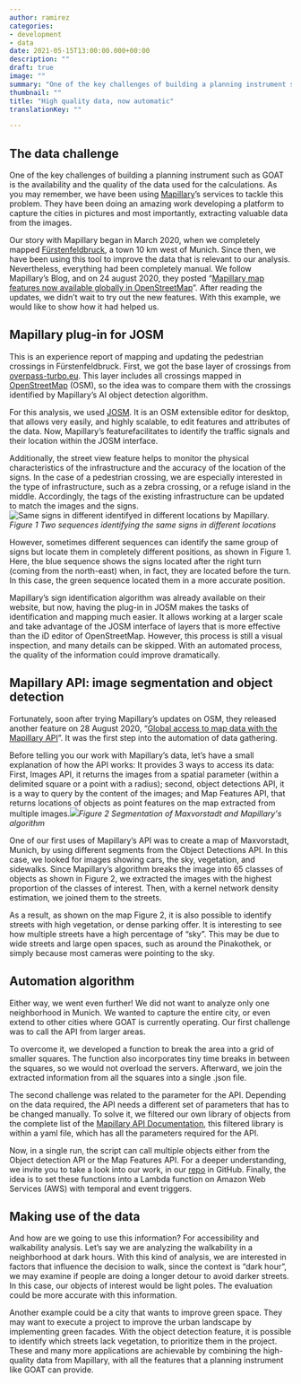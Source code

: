 ```yaml
---
author: ramirez
categories: 
- development
- data
date: 2021-05-15T13:00:00.000+00:00
description: ""
draft: true
image: ""
summary: "One of the key challenges of building a planning instrument such as GOAT is the availability and the quality of the data used for the calculations. We are frequently searching new data sources, such as Mapillary."
thumbnail: ""
title: "High quality data, now automatic"
translationKey: ""

---
```

## The data challenge

One of the key challenges of building a planning instrument such as GOAT is the availability and the quality of the data used for the calculations. As you may remember, we have been using [Mapillary](https://www.mapillary.com/)’s services to tackle this problem. They have been doing an amazing work developing a platform to capture the cities in pictures and most importantly, extracting valuable data from the images.

Our story with Mapillary began in March 2020, when we completely mapped [Fürstenfeldbruck](https://www.open-accessibility.org/mapillary/ "Fürstenfeldbruck in Mapillary"), a town 10 km west of Munich. Since then, we have been using this tool to improve the data that is relevant to our analysis. Nevertheless, everything had been completely manual. We follow Mapillary’s Blog, and on 24 august 2020, they posted “[Mapillary map features now available globally in OpenStreetMap](https://blog.mapillary.com/update/2020/08/24/global-map-features-openstreetmap.html)”. After reading the updates, we didn’t wait to try out the new features. With this example, we would like to show how it had helped us.

## Mapillary plug-in for JOSM

This is an experience report of mapping and updating the pedestrian crossings in Fürstenfeldbruck. First, we got the base layer of crossings from [overpass-turbo.eu](file:///Users/Santiago/Downloads/overpass-turbo.eu). This layer includes all crossings mapped in [OpenStreetMap](https://www.openstreetmap.org/#map=5/50.151/9.539) (OSM), so the idea was to compare them with the crossings identified by Mapillary’s AI object detection algorithm.

For this analysis, we used [JOSM](https://josm.openstreetmap.de/). It is an OSM extensible editor for desktop, that allows very easily, and highly scalable, to edit features and attributes of the data. Now, Mapillary’s featurefacilitates to identify the traffic signals and their location within the JOSM interface.

Additionally, the street view feature helps to monitor the physical characteristics of the infrastructure and the accuracy of the location of the signs. In the case of a pedestrian crossing, we are especially interested in the type of infrastructure, such as a zebra crossing, or a refuge island in the middle. Accordingly, the tags of the existing infrastructure can be updated to match the images and the signs.![Same signs in different identifyed in different locations by Mapillary.](/images/mapillary_fig1.jpg "Mapillary locations")_Figure 1 Two sequences identifying the same signs in different locations_

However, sometimes different sequences can identify the same group of signs but locate them in completely different positions, as shown in Figure 1. Here, the blue sequence shows the signs located after the right turn (coming from the north-east) when, in fact, they are located before the turn. In this case, the green sequence located them in a more accurate position.

Mapillary’s sign identification algorithm was already available on their website, but now, having the plug-in in JOSM makes the tasks of identification and mapping much easier. It allows working at a larger scale and take advantage of the JOSM interface of layers that is more effective than the iD editor of OpenStreetMap. However, this process is still a visual inspection, and many details can be skipped. With an automated process, the quality of the information could improve dramatically.

## Mapillary API: image segmentation and object detection

Fortunately, soon after trying Mapillary’s updates on OSM, they released another feature on 28 August 2020, “[Global access to map data with the Mapillary API](https://blog.mapillary.com/update/2020/08/28/map-data-mapillary-api.html)”. It was the first step into the automation of data gathering.

Before telling you our work with Mapillary’s data, let’s have a small explanation of how the API works: It provides 3 ways to access its data: First, Images API, it returns the images from a spatial parameter (within a delimited square or a point with a radius); second, object detections API, it is a way to query by the content of the images; and Map Features API, that returns locations of objects as point features on the map extracted from multiple images.![](/images/mapillary_fig2.jpg)_Figure 2 Segmentation of Maxvorstadt and Mapillary's algorithm_

One of our first uses of Mapillary’s API was to create a map of Maxvorstadt, Munich, by using different segments from the Object Detections API. In this case, we looked for images showing cars, the sky, vegetation, and sidewalks. Since Mapillary’s algorithm breaks the image into 65 classes of objects as shown in Figure 2, we extracted the images with the highest proportion of the classes of interest. Then, with a kernel network density estimation, we joined them to the streets.

As a result, as shown on the map Figure 2, it is also possible to identify streets with high vegetation, or dense parking offer. It is interesting to see how multiple streets have a high percentage of “sky”. This may be due to wide streets and large open spaces, such as around the Pinakothek, or simply because most cameras were pointing to the sky.

## Automation algorithm

Either way, we went even further! We did not want to analyze only one neighborhood in Munich. We wanted to capture the entire city, or even extend to other cities where GOAT is currently operating. Our first challenge was to call the API from larger areas.

To overcome it, we developed a function to break the area into a grid of smaller squares. The function also incorporates tiny time breaks in between the squares, so we would not overload the servers. Afterward, we join the extracted information from all the squares into a single .json file.

The second challenge was related to the parameter for the API. Depending on the data required, the API needs a different set of parameters that has to be changed manually. To solve it, we filtered our own library of objects from the complete list of the [Mapillary API Documentation](https://www.mapillary.com/developer/api-documentation/), this filtered library is within a yaml file, which has all the parameters required for the API.

Now, in a single run, the script can call multiple objects either from the Object detection API or the Map Features API. For a deeper understanding, we invite you to take a look into our work, in our [repo](https://github.com/goat-community/mapillary-api) in GitHub. Finally, the idea is to set these functions into a Lambda function on Amazon Web Services (AWS) with temporal and event triggers.

## Making use of the data

And how are we going to use this information? For accessibility and walkability analysis. Let’s say we are analyzing the walkability in a neighborhood at dark hours. With this kind of analysis, we are interested in factors that influence the decision to walk, since the context is “dark hour”, we may examine if people are doing a longer detour to avoid darker streets. In this case, our objects of interest would be light poles. The evaluation could be more accurate with this information.

Another example could be a city that wants to improve green space. They may want to execute a project to improve the urban landscape by implementing green facades. With the object detection feature, it is possible to identify which streets lack vegetation, to prioritize them in the project. These and many more applications are achievable by combining the high-quality data from Mapillary, with all the features that a planning instrument like GOAT can provide.